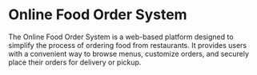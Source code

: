 
# Online Food Order System

The Online Food Order System is a web-based platform designed to simplify the process of ordering food from restaurants. It provides users with a convenient way to browse menus, customize orders, and securely place their orders for delivery or pickup.
